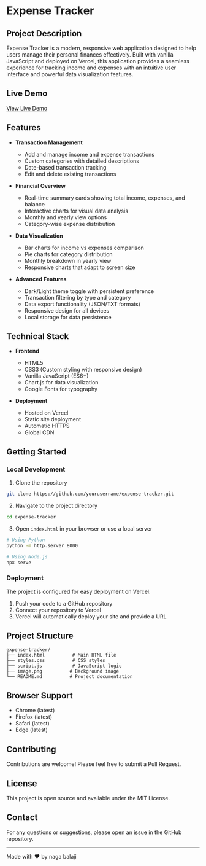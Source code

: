 # Expense Tracker

## Project Description
Expense Tracker is a modern, responsive web application designed to help users manage their personal finances effectively. Built with vanilla JavaScript and deployed on Vercel, this application provides a seamless experience for tracking income and expenses with an intuitive user interface and powerful data visualization features.

## Live Demo
[View Live Demo](https://expense-tracker-psi-woad.vercel.app/)

## Features
- **Transaction Management**
  - Add and manage income and expense transactions
  - Custom categories with detailed descriptions
  - Date-based transaction tracking
  - Edit and delete existing transactions

- **Financial Overview**
  - Real-time summary cards showing total income, expenses, and balance
  - Interactive charts for visual data analysis
  - Monthly and yearly view options
  - Category-wise expense distribution

- **Data Visualization**
  - Bar charts for income vs expenses comparison
  - Pie charts for category distribution
  - Monthly breakdown in yearly view
  - Responsive charts that adapt to screen size

- **Advanced Features**
  - Dark/Light theme toggle with persistent preference
  - Transaction filtering by type and category
  - Data export functionality (JSON/TXT formats)
  - Responsive design for all devices
  - Local storage for data persistence

## Technical Stack
- **Frontend**
  - HTML5
  - CSS3 (Custom styling with responsive design)
  - Vanilla JavaScript (ES6+)
  - Chart.js for data visualization
  - Google Fonts for typography

- **Deployment**
  - Hosted on Vercel
  - Static site deployment
  - Automatic HTTPS
  - Global CDN

## Getting Started

### Local Development
1. Clone the repository
```bash
git clone https://github.com/yourusername/expense-tracker.git
```

2. Navigate to the project directory
```bash
cd expense-tracker
```

3. Open `index.html` in your browser or use a local server
```bash
# Using Python
python -m http.server 8000

# Using Node.js
npx serve
```

### Deployment
The project is configured for easy deployment on Vercel:
1. Push your code to a GitHub repository
2. Connect your repository to Vercel
3. Vercel will automatically deploy your site and provide a URL

## Project Structure
```
expense-tracker/
├── index.html          # Main HTML file
├── styles.css          # CSS styles
├── script.js           # JavaScript logic
├── image.png          # Background image
└── README.md          # Project documentation
```

## Browser Support
- Chrome (latest)
- Firefox (latest)
- Safari (latest)
- Edge (latest)

## Contributing
Contributions are welcome! Please feel free to submit a Pull Request.

## License
This project is open source and available under the MIT License.

## Contact
For any questions or suggestions, please open an issue in the GitHub repository.

---

Made with ❤️ by naga balaji
